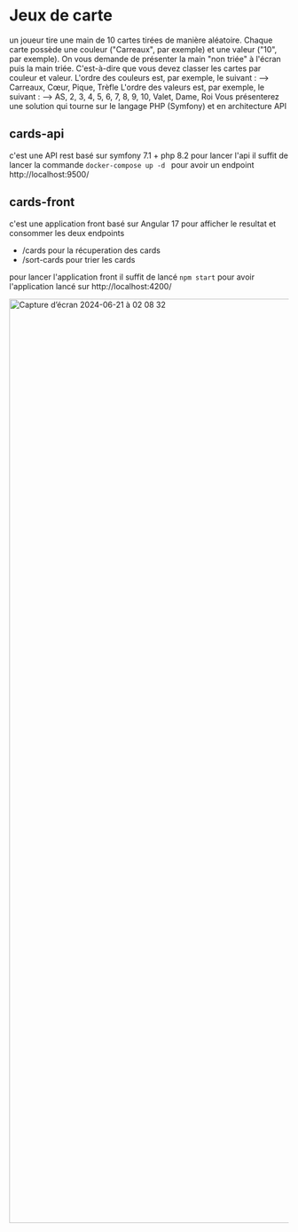 # Jeux de carte

un joueur tire une main de 10 cartes tirées de manière aléatoire. Chaque carte possède une couleur ("Carreaux", par exemple) et une valeur ("10", par exemple). On vous demande de présenter la main "non triée" à l'écran puis la main triée. C'est-à-dire que vous devez classer les cartes par couleur et valeur. L'ordre des couleurs est, par exemple, le suivant : --> Carreaux, Cœur, Pique, Trèfle L'ordre des valeurs est, par exemple, le suivant : --> AS, 2, 3, 4, 5, 6, 7, 8, 9, 10, Valet, Dame, Roi Vous présenterez une solution qui tourne sur le langage PHP (Symfony) et en architecture API

## cards-api

c'est une API rest basé sur symfony 7.1 + php 8.2 pour lancer l'api il suffit de lancer la commande
`docker-compose up -d
`
pour avoir un endpoint http://localhost:9500/

## cards-front 

c'est une application front basé sur Angular 17 pour afficher le resultat et consommer les deux endpoints
* /cards pour la récuperation des cards 
* /sort-cards pour trier les cards

pour lancer l'application front il suffit de lancé `npm start` pour avoir l'application lancé sur http://localhost:4200/

<img width="1666" alt="Capture d’écran 2024-06-21 à 02 08 32" src="https://github.com/achreftlili/cards-test/assets/4409405/29920114-d137-473e-adde-b5bbe02c10fb">
